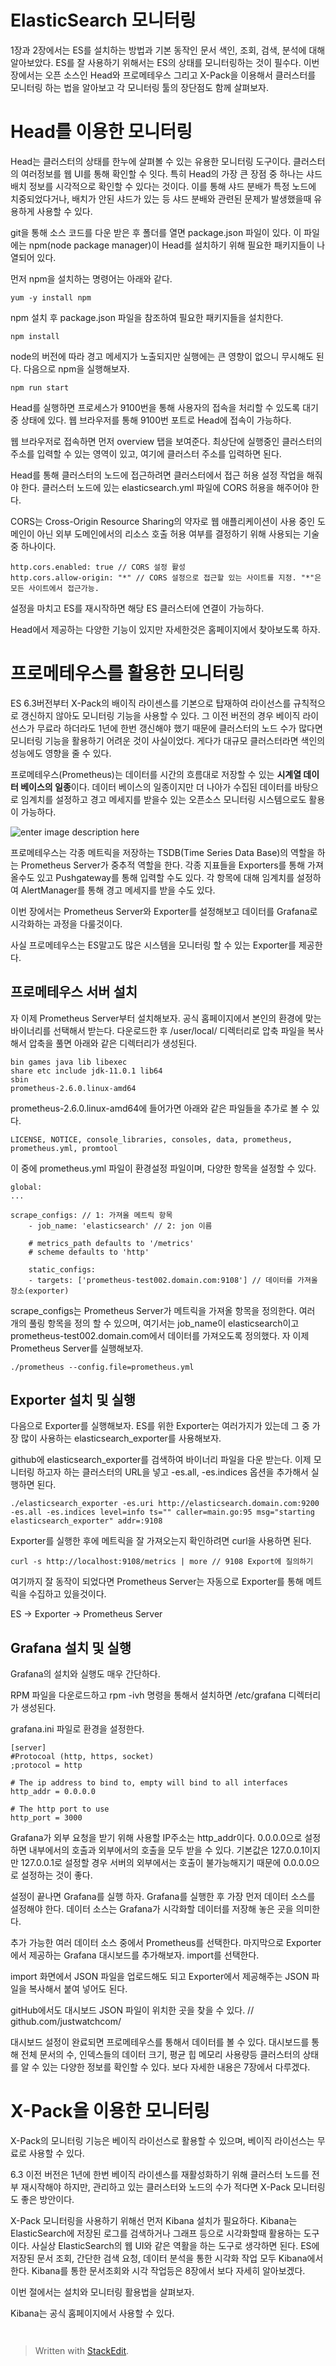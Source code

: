 # ElasticSearch 모니터링

1장과 2장에서는 ES를 설치하는 방법과 기본 동작인 문서 색인, 조회, 검색, 분석에 대해 알아보았다. ES를 잘 사용하기 위해서는 ES의 상태를 모니터링하는 것이 필수다. 이번 장에서는 오픈 소스인 Head와 프로메테우스 그리고 X-Pack을 이용해서 클러스터를 모니터링 하는 법을 알아보고 각 모니터링 툴의 장단점도 함께 살펴보자.

# Head를 이용한 모니터링

Head는 클러스터의 상태를 한누에 살펴볼 수 있는 유용한 모니터링 도구이다. 클러스터의 여러정보를 웹 UI를 통해 확인할 수 잇다. 특히 Head의 가장 큰 장점 중 하나는 샤드 배치 정보를 시각적으로 확인할 수 있다는 것이다. 이를 통해 샤드 분배가 특정 노드에 치중되었다거나, 배치가 안된 샤드가 있는 등 샤드 분배와 관련된 문제가 발생했을때 유용하게 사용할 수 있다. 

git을 통해 소스 코드를 다운 받은 후 폴더를 열면 package.json 파일이 있다. 이 파일에는 npm(node package manager)이 Head를 설치하기 위해 필요한 패키지들이 나열되어 있다. 

먼저 npm을 설치하는 명령어는 아래와 같다. 
```
yum -y install npm
```

npm 설치 후 package.json 파일을 참조하여 필요한 패키지들을 설치한다.

```
npm install
```

node의 버전에 따라 경고 메세지가 노출되지만 실행에는 큰 영향이 없으니 무시해도 된다. 다음으로 npm을 실행해보자.

```
npm run start
```

Head를 실행하면 프로세스가 9100번을 통해 사용자의 접속을 처리할 수 있도록 대기 중 상태에 있다. 웹 브라우저를 통해 9100번 포트로 Head에 접속이 가능하다. 

웹 브라우저로 접속하면 먼저 overview 탭을 보여준다. 최상단에 실행중인 클러스터의 주소를 입력할 수 있는 영역이 있고, 여기에 클러스터 주소를 입력하면 된다. 

Head를 통해 클러스터의 노드에 접근하려면 클러스터에서 접근 허용 설정 작업을 해줘야 한다. 클러스터 노드에 있는 elasticsearch.yml 파일에 CORS 허용을 해주어야 한다. 

CORS는 Cross-Origin Resource Sharing의 약자로 웹 애플리케이션이 사용 중인 도메인이 아닌 외부 도메인에서의 리소스 호출 허용 여부를 결정하기 위해 사용되는 기술 중 하나이다. 

```
http.cors.enabled: true // CORS 설정 활성
http.cors.allow-origin: "*" // CORS 설정으로 접근할 있는 사이트를 지정. "*"은 모든 사이트에서 접근가능.
```

설정을 마치고 ES를 재시작하면 해당 ES 클러스터에 연결이 가능하다. 

Head에서 제공하는 다양한 기능이 있지만 자세한것은 홈페이지에서 찾아보도록 하자.

# 프로메테우스를 활용한 모니터링

ES 6.3버전부터 X-Pack의 배이직 라이센스를 기본으로 탑재하여 라이선스를 규칙적으로 갱신하지 않아도 모니터링 기능을 사용할 수 있다. 그 이전 버전의 경우 베이직 라이선스가 무료라 하더라도 1년에 한번 갱신해야 했기 때문에 클러스터의 노드 수가 많다면 모니터링 기능을 활용하기 어려운 것이 사실이었다. 게다가 대규모 클러스터라면 색인의 성능에도 영향을 줄 수 있다. 

프로메테우스(Prometheus)는 데이터를 시간의 흐름대로 저장할 수 있는 **시계열 데이터 베이스의 일종**이다. 데이터 베이스의 일종이지만 더 나아가 수집된 데이터를 바탕으로 임계치를 설정하고 경고 메세지를 받을수 있는 오픈소스 모니터링 시스템으로도 활용이 가능하다. 

![enter image description here](https://img1.daumcdn.net/thumb/R800x0/?scode=mtistory2&fname=https://t1.daumcdn.net/cfile/tistory/997CAA3F5A815A361C)

프로메테우스는 각종 메트릭을 저장하는 TSDB(Time Series Data Base)의 역할을 하는 Prometheus Server가 중추적 역할을 한다. 각종 지표들을 Exporters를 통해 가져올수도 있고 Pushgateway를 통해 입력할 수도 있다. 각 항목에 대해 임계치를 설정하여 AlertManager를 통해 경고 메세지를 받을 수도 있다.

이번 장에서는 Prometheus Server와 Exporter를 설정해보고 데이터를 Grafana로 시각화하는 과정을 다룰것이다.

사실 프로메테우스는 ES말고도 많은 시스템을 모니터링 할 수 있는 Exporter를 제공한다. 

## 프로메테우스 서버 설치

자 이제 Prometheus Server부터 설치해보자. 공식 홈페이지에서 본인의 환경에 맞는 바이너리를 선택해서 받는다. 다운로드한 후 /user/local/ 디렉터리로 압축 파일을 복사해서 압축을 풀면 아래와 같은 디렉터리가 생성된다. 

```
bin games java lib libexec 
share etc include jdk-11.0.1 lib64
sbin
prometheus-2.6.0.linux-amd64
```
prometheus-2.6.0.linux-amd64에 들어가면 아래와 같은 파일들을 추가로 볼 수 있다.

```
LICENSE, NOTICE, console_libraries, consoles, data, prometheus, prometheus.yml, promtool
```

이 중에 prometheus.yml 파일이 환경설정 파일이며, 다양한 항목을 설정할 수 있다. 

```
global:
... 

scrape_configs: // 1: 가져올 메트릭 항목
	- job_name: 'elasticsearch' // 2: jon 이름

	# metrics_path defaults to '/metrics'
	# scheme defaults to 'http'

	static_configs:
	- targets: ['prometheus-test002.domain.com:9108'] // 데이터를 가져올 장소(exporter)
```

scrape_configs는 Prometheus Server가 메트릭을 가져올 항목을 정의한다. 여러 개의 풀링 항목을 정의 할 수 있으며, 여기서는 job_name이 elasticsearch이고 prometheus-test002.domain.com에서 데이터를 가져오도록 정의했다. 자 이제 Prometheus Server를 실행해보자.

```
./prometheus --config.file=prometheus.yml
```

## Exporter 설치 및 실행

다음으로 Exporter를 실행해보자. ES를 위한 Exporter는 여러가지가 있는데 그 중 가장 많이 사용하는 elasticsearch_exporter를 사용해보자.

github에 elasticsearch_exporter를 검색하여 바이너리 파일을 다운 받는다. 이제 모니터링 하고자 하는 클러스터의 URL을 넣고 -es.all, -es.indices 옵션을 추가해서 실행하면 된다. 

```
./elasticsearch_exporter -es.uri http://elasticsearch.domain.com:9200 -es.all -es.indices level=info ts="" caller=main.go:95 msg="starting elasticsearch_exporter" addr=:9108
``` 

Exporter를 실행한 후에 메트릭을 잘 가져오는지 확인하려면 curl을 사용하면 된다. 
```
curl -s http://localhost:9108/metrics | more // 9108 Export에 질의하기 
```

여기까지 잘 동작이 되었다면 Prometheus Server는 자동으로 Exporter를 통해 메트릭을 수집하고 있을것이다. 

ES -> Exporter -> Prometheus Server

## Grafana 설치 및 실행

Grafana의 설치와 실행도 매우 간단하다. 

RPM 파일을 다운로드하고 rpm -ivh 명령을 통해서 설치하면 /etc/grafana 디렉터리가 생성된다.

grafana.ini 파일로 환경을 설정한다. 

```
[server]
#Protocoal (http, https, socket)
;protocol = http

# The ip address to bind to, empty will bind to all interfaces 
http_addr = 0.0.0.0

# The http port to use
http_port = 3000

```

Grafana가 외부 요청을 받기 위해 사용할 IP주소는 http_addr이다. 0.0.0.0으로 설정하면 내부에서의 호출과 외부에서의 호출을 모두 받을 수 있다. 기본값은 127.0.0.1이지만 127.0.0.1로 설정할 경우 서버의 외부에서는 호출이 불가능해지기 때문에 0.0.0.0으로 설정하는 것이 좋다.

설정이 끝나면 Grafana를 실행 하자. Grafana를 실행한 후 가장 먼저 데이터 소스를 설정해야 한다. 데이터 소스는 Grafana가 시각화할 데이터를 저장해 놓은 곳을 의미한다.

추가 가능한 여러 데이터 소스 중에서 Prometheus를 선택한다. 마지막으로 Exporter에서 제공하는 Grafana 대시보드를 추가해보자. import를 선택한다. 

import 화면에서 JSON 파일을 업로드해도 되고 Exporter에서 제공해주는 JSON 파일을 복사해서 붙여 넣어도 된다.

gitHub에서도 대시보드 JSON 파일이 위치한 곳을 찾을 수 있다.
// github.com/justwatchcom/

대시보드 설정이 완료되면 프로메테우스를 통해서 데이터를 볼 수 있다. 대시보드를 통해 전체 문서의 수, 인덱스들의 데이터 크기, 평균 힙 메모리 사용량등 클러스터의 상태를 알 수 있는 다양한 정보를 확인할 수 있다. 보다 자세한 내용은 7장에서 다루겠다. 

# X-Pack을 이용한 모니터링

X-Pack의 모니터링 기능은 베이직 라이선스로 활용할 수 있으며, 베이직 라이선스는 무료로 사용할 수 있다.

6.3 이전 버전은 1년에 한번 베이직 라이센스를 재활성화하기 위해 클러스터 노드를 전부 재시작해야 하지만, 관리하고 있는 클러스터와 노드의 수가 적다면 X-Pack 모니터링도 좋은 방안이다. 

X-Pack 모니터링을 사용하기 위해선 먼저 Kibana 설치가 필요하다. Kibana는 ElasticSearch에 저장된 로그를 검색하거나 그래프 등으로 시각화할때 활용하는 도구이다. 사실상 ElasticSearch의 웹 UI와 같은 역활을 하는 도구로 생각하면 된다. ES에 저장된 문서 조회, 간단한 검색 요청, 데이터 분석을 통한 시각화 작업 모두 Kibana에서 한다. Kibana를 통한 문서조회와 시각 작업등은 8장에서 보다 자세히 알아보겠다. 

이번 절에서는 설치와 모니터링 활용법을 살펴보자.

Kibana는 공식 홈페이지에서 사용할 수 있다. 

```


```






> Written with [StackEdit](https://stackedit.io/).
<!--stackedit_data:
eyJoaXN0b3J5IjpbLTI2MDgxNDkwMiwtMjAzOTc3NjA5MCwtMT
c2MzM5ODI3MCwxODExMTEzODgwLC0xMTkzMjU2ODU4LC04NzIx
ODM3NTksLTE3MDU2MTk4MTYsNDQxMDA3Njk4LC0xNjQ1MzMxOT
gzLDczNDI1MjE4NywxMDQxMzc3MDUsLTgzMzM3MjA2MiwtNzk2
NTEyNTA4LC05MTU1NTg3MTMsMTA5MDM1MjAyMCwxMzg2ODg5ND
Y1LC0xMDcyODMyNzE4LC0yMDU5NTkxMDMwLC0xMzEwNzA4OTc3
LDczMDk5ODExNl19
-->